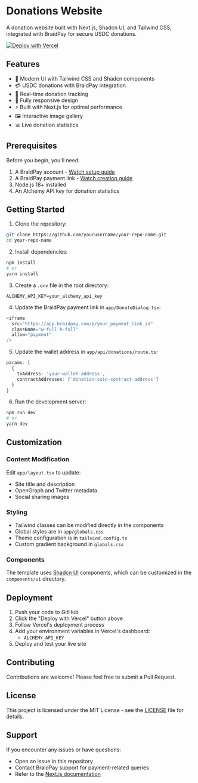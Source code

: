 # Donations Website

A donation website built with Next.js, Shadcn UI, and Tailwind CSS, integrated with BraidPay for secure USDC donations.

[![Deploy with Vercel](https://vercel.com/button)](https://vercel.com/new/clone?repository-url=https://github.com/yourusername/your-repo-name)

## Features

- 🎨 Modern UI with Tailwind CSS and Shadcn components
- 💳 USDC donations with BraidPay integration
- 🔄 Real-time donation tracking
- 📱 Fully responsive design
- ⚡ Built with Next.js for optimal performance
- 🖼️ Interactive image gallery
- 📊 Live donation statistics

## Prerequisites

Before you begin, you'll need:

1. A BraidPay account - [Watch setup guide](https://youtu.be/qGZ4zG4Vt94)
2. A BraidPay payment link - [Watch creation guide](https://youtu.be/kqhYSC8063Y)
3. Node.js 18+ installed
4. An Alchemy API key for donation statistics

## Getting Started

1. Clone the repository:
```bash
git clone https://github.com/yourusername/your-repo-name.git
cd your-repo-name
```

2. Install dependencies:
```bash
npm install
# or
yarn install
```

3. Create a `.env` file in the root directory:
```env
ALCHEMY_API_KEY=your_alchemy_api_key
```

4. Update the BraidPay payment link in `app/DonateDialog.tsx`:
```typescript
<iframe
  src="https://app.braidpay.com/p/your_payment_link_id"
  className="w-full h-full"
  allow="payment"
/>
```

5. Update the wallet address in `app/api/donations/route.ts`:
```typescript
params: [
  {
    toAddress: 'your-wallet-address',
    contractAddresses: ['donation-coin-contract-address']
  }
]
```

6. Run the development server:
```bash
npm run dev
# or
yarn dev
```

## Customization

### Content Modification
Edit `app/layout.tsx` to update:
- Site title and description
- OpenGraph and Twitter metadata
- Social sharing images

### Styling
- Tailwind classes can be modified directly in the components
- Global styles are in `app/globals.css`
- Theme configuration is in `tailwind.config.ts`
- Custom gradient background in `globals.css`

### Components
The template uses [Shadcn UI](https://ui.shadcn.com/) components, which can be customized in the `components/ui` directory.

## Deployment

1. Push your code to GitHub
2. Click the "Deploy with Vercel" button above
3. Follow Vercel's deployment process
4. Add your environment variables in Vercel's dashboard:
   - `ALCHEMY_API_KEY`
5. Deploy and test your live site

## Contributing

Contributions are welcome! Please feel free to submit a Pull Request.

## License

This project is licensed under the MIT License - see the [LICENSE](LICENSE) file for details.

## Support

If you encounter any issues or have questions:
- Open an issue in this repository
- Contact BraidPay support for payment-related queries
- Refer to the [Next.js documentation](https://nextjs.org/docs)
